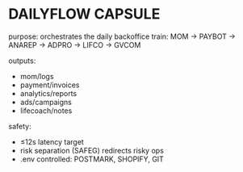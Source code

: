 # DAILYFLOW CAPSULE

purpose: orchestrates the daily backoffice train:
MOM → PAYBOT → ANAREP → ADPRO → LIFCO → GVCOM

outputs:
- mom/logs
- payment/invoices
- analytics/reports
- ads/campaigns
- lifecoach/notes

safety:
- ≤12s latency target
- risk separation (SAFEG) redirects risky ops
- .env controlled: POSTMARK, SHOPIFY, GIT
